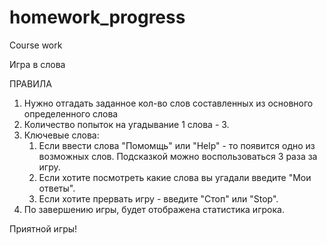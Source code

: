# homework_progress
Course work

Игра в слова

ПРАВИЛА
1. Нужно отгадать заданное кол-во слов составленных из основного определенного слова
2. Количество попыток на угадывание 1 слова - 3.
3. Ключевые слова:
    1. Если ввести слова "Помомщь" или "Help" - то появится одно из возможных слов. Подсказкой можно воспользоваться 3 раза за игру.
    2. Если хотите посмотреть какие слова вы угадали введите "Мои ответы".
    3. Если хотите прервать игру - введите "Стоп" или "Stop".
4. По завершению игры, будет отображена статистика игрока.

Приятной игры!
